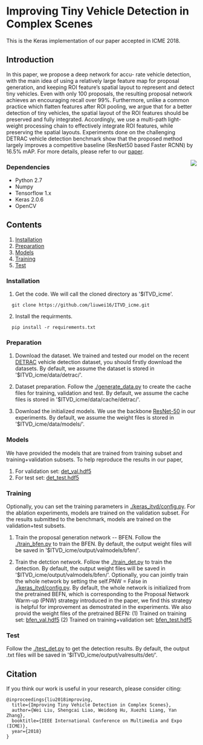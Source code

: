 # Improving Tiny Vehicle Detection in Complex Scenes
This is the Keras implementation of our paper accepted in ICME 2018.
## Introduction
In this paper, we propose a deep network for accu-
rate vehicle detection, with the main idea of using a relatively large feature map for proposal generation, and keeping ROI feature’s spatial layout to represent and detect tiny vehicles. Even with only 100 proposals, the resulting proposal network achieves an encouraging recall over 99%. Furthermore, unlike a common practice which flatten features after ROI pooling, we argue
that for a better detection of tiny vehicles, the spatial layout of the ROI features should be preserved and fully integrated. Accordingly, we use a multi-path light-weight processing chain to effectively integrate ROI features, while preserving the spatial layouts. Experiments done on the challenging DETRAC vehicle detection benchmark show that the proposed
method largely improves a competitive baseline (ResNet50
based Faster RCNN) by 16.5% mAP. For more details, please refer to our [paper](https://github.com/liuwei16/ITVD_icme/blob/master/docs/2018ICME-ITVD.pdf). 

<img align="right" src="https://github.com/liuwei16/ITVD_icme/blob/master/docs/itvd.png">


### Dependencies

* Python 2.7
* Numpy
* Tensorflow 1.x
* Keras 2.0.6
* OpenCV

## Contents
1. [Installation](#installation)
2. [Preparation](#preparation)
3. [Models](#models)
4. [Training](#training)
5. [Test](#test)

### Installation
1. Get the code. We will call the cloned directory as '$ITVD_icme'.
```
  git clone https://github.com/liuwei16/ITVD_icme.git
```
2. Install the requirments.
```
  pip install -r requirements.txt
```

### Preparation
1. Download the dataset.
We trained and tested our model on the recent [DETRAC](http://detrac-db.rit.albany.edu) vehicle detection dataset, you should firstly download the datasets. By default, we assume the dataset is stored in '$ITVD_icme/data/detrac/'.

2. Dataset preparation.
Follow the [./generate_data.py](https://github.com/liuwei16/ITVD_icme/blob/master/generate_data.py) to create the cache files for training, validation and test. By default, we assume the cache files is stored in '$ITVD_icme/data/cache/detrac/'.

3. Download the initialized models.
We use the backbone [ResNet-50](https://github.com/fchollet/deep-learning-models/releases/download/v0.2/resnet50_weights_tf_dim_ordering_tf_kernels.h5) in our experiments. By default, we assume the weight files is stored in '$ITVD_icme/data/models/'.

### Models
We have provided the models that are trained from training subset and training+validation subsets. To help reproduce the results in our paper,
1. For validation set: [det_val.hdf5](https://pan.baidu.com/s/1WPo6dUfMchV_EECmG_VZgw)
2. For test set: [det_test.hdf5](https://pan.baidu.com/s/1WPo6dUfMchV_EECmG_VZgw)

### Training
Optionally, you can set the training parameters in [./keras_itvd/config.py](https://github.com/liuwei16/ITVD_icme/blob/master/keras_itvd/config.py). For the ablation experiments, models are trained on the validation subset. For the results submitted to the benchmark, models are trained on the validation+test subsets.

1. Train the proposal generation network -- BFEN.
Follow the [./train_bfen.py](https://github.com/liuwei16/ITVD_icme/blob/master/train_bfen.py) to train the BFEN. By default, the output weight files will be saved in '$ITVD_icme/output/valmodels/bfen/'.

2. Train the detction network.
Follow the [./train_det.py](https://github.com/liuwei16/ITVD_icme/blob/master/train_det.py) to train the detection. By default, the output weight files will be saved in '$ITVD_icme/output/valmodels/bfen/'. Optionally, you can jointly train the whole network by setting the self.PNW = False in [./keras_itvd/config.py](https://github.com/liuwei16/ITVD_icme/blob/master/keras_itvd/config.py). By default, the whole network is initialized from the pretrained BEFN, which is corresponding to the Proposal Network Warm-up (PNW) strategy introduced in the paper, we find this strategy is helpful for improvement as demostrated in the experiments. We also provid the weight files of the pretrained BEFN:
(1) Trained on training set: [bfen_val.hdf5](https://pan.baidu.com/s/1WPo6dUfMchV_EECmG_VZgw)
(2) Trained on training+validation set: [bfen_test.hdf5](https://pan.baidu.com/s/1WPo6dUfMchV_EECmG_VZgw)

### Test
Follow the [./test_det.py](https://github.com/liuwei16/ITVD_icme/blob/master/test_det.py) to get the detection results. By default, the output .txt files will be saved in '$ITVD_icme/output/valresults/det/'.

## Citation
If you think our work is useful in your research, please consider citing:
```
@inproceedings{liu2018improving,
  title={Improving Tiny Vehicle Detection in Complex Scenes},
  author={Wei Liu, Shengcai Liao, Weidong Hu, Xuezhi Liang, Yan Zhang},
  booktitle={IEEE International Conference on Multimedia and Expo (ICME)},
  year={2018}
}
```







